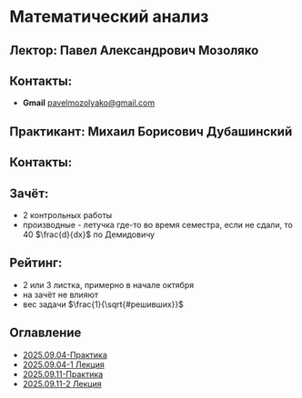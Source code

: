 # Математический анализ

## Лектор: Павел Александрович Мозоляко
## Контакты:
* **Gmail** pavelmozolyako@gmail.com

## Практикант: Михаил Борисович Дубашинский
## Контакты:


## Зачёт:
- 2 контрольных работы
- производные - летучка где-то во время семестра, если не сдали, то 40 $\frac{d}{dx}$ по Демидовичу

## Рейтинг:
- 2 или 3 листка, примерно в начале октября
- на зачёт не влияют
- вес задачи $\frac{1}{\sqrt{#решивших}}$

## Оглавление
- [2025.09.04-Практика](./2025.09.04-Практика.md)
- [2025.09.04-1 Лекция](./2025.09.04-1%20Лекция.md)
- [2025.09.11-Практика](./2025.09.11-Практика.md)
- [2025.09.11-2 Лекция](./2025.09.11-2%20Лекция.md)